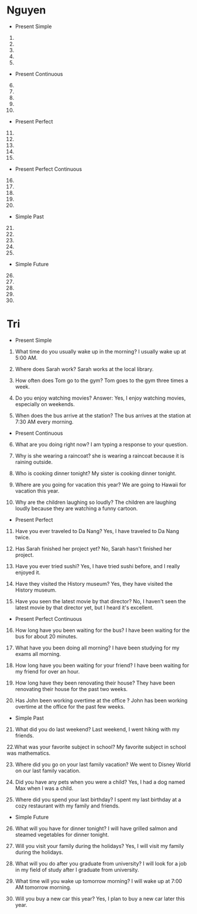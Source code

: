 # Nguyen

* Present Simple
1. 

2. 

3. 

4. 

5. 

* Present Continuous
6. 

7. 

8. 

9. 

10. 

* Present Perfect
11. 

12. 

13. 

14. 

15. 

* Present Perfect Continuous
16. 

17. 

18. 

19. 

20. 

* Simple Past
21. 

22. 

23. 

24. 

25. 

* Simple Future
26. 

27. 

28. 

29. 

30. 



# Tri

* Present Simple
  
1. What time do you usually wake up in the morning?
I usually wake up at 5:00 AM.

2. Where does Sarah work?
Sarah works at the local library.

3. How often does Tom go to the gym?
Tom goes to the gym three times a week.

4. Do you enjoy watching movies?
Answer: Yes, I enjoy watching movies, especially on weekends.

5. When does the bus arrive at the station?
The bus arrives at the station at 7:30 AM every morning.

* Present Continuous
  
6. What are you doing right now?
I am typing a response to your question.

7. Why is she wearing a raincoat?
she is wearing a raincoat because it is raining outside.

8. Who is cooking dinner tonight?
My sister is cooking dinner tonight.

9. Where are you going for vacation this year?
We are going to Hawaii for vacation this year.

10. Why are the children laughing so loudly?
The children are laughing loudly because they are watching a funny cartoon.

* Present Perfect
  
11. Have you ever traveled to Da Nang?
Yes, I have traveled to Da Nang twice.

12. Has Sarah finished her project yet?
No, Sarah hasn't finished her project.

13.  Have you ever tried sushi?
Yes, I have tried sushi before, and I really enjoyed it.

14. Have they visited the History museum?
Yes, they have visited the History museum.

15. Have you seen the latest movie by that director?
No, I haven't seen the latest movie by that director yet, but I heard it's excellent.

* Present Perfect Continuous
16. How long have you been waiting for the bus?
I have been waiting for the bus for about 20 minutes.

17. What have you been doing all morning?
I have been studying for my exams all morning.

18. How long have you been waiting for your friend?
I have been waiting for my friend for over an hour.

19. How long have they been renovating their house?
They have been renovating their house for the past two weeks.

20. Has John been working overtime at the office ?
John has been working overtime at the office for the past few weeks.

* Simple Past
  
21. What did you do last weekend?
Last weekend, I went hiking with my friends.

22.What was your favorite subject in school?
My favorite subject in school was mathematics.

23. Where did you go on your last family vacation?
We went to Disney World on our last family vacation.

24. Did you have any pets when you were a child?
Yes, I had a dog named Max when I was a child.

25. Where did you spend your last birthday?
I spent my last birthday at a cozy restaurant with my family and friends.

* Simple Future
  
26. What will you have for dinner tonight?
I will have grilled salmon and steamed vegetables for dinner tonight.

27. Will you visit your family during the holidays?
Yes, I will visit my family during the holidays.

28. What will you do after you graduate from university?
I will look for a job in my field of study after I graduate from university.

29. What time will you wake up tomorrow morning?
I will wake up at 7:00 AM tomorrow morning.

30. Will you buy a new car this year?
Yes, I plan to buy a new car later this year.
